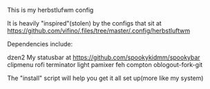 This is my herbstlufwm config

It is heavily "inspired"(stolen) by the configs that sit at https://github.com/vifino/.files/tree/master/.config/herbstluftwm

Dependencies include:

dzen2
My statusbar at https://github.com/spookykidmm/spookybar
clipmenu
rofi
terminator
light
pamixer
feh
compton
oblogout-fork-git

The "install" script will help you get it all set up(more like my system)
